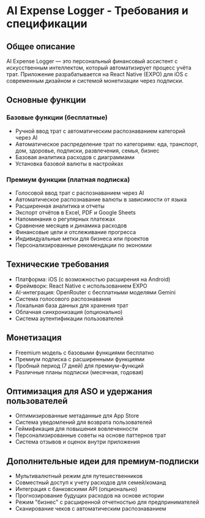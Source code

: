 # AI Expense Logger - Требования и спецификации

## Общее описание
AI Expense Logger — это персональный финансовый ассистент с искусственным интеллектом, который автоматизирует процесс учёта трат. Приложение разрабатывается на React Native (EXPO) для iOS с современным дизайном и системой монетизации через подписки.

## Основные функции

### Базовые функции (бесплатные)
- Ручной ввод трат с автоматическим распознаванием категорий через AI
- Автоматическое распределение трат по категориям: еда, транспорт, дом, здоровье, подписки, развлечения, семья, бизнес
- Базовая аналитика расходов с диаграммами
- Установка базовой валюты в настройках

### Премиум функции (платная подписка)
- Голосовой ввод трат с распознаванием через AI
- Автоматическое распознавание валюты в зависимости от языка
- Расширенная аналитика и отчеты
- Экспорт отчётов в Excel, PDF и Google Sheets
- Напоминания о регулярных платежах
- Сравнение месяцев и динамика расходов
- Финансовые цели и отслеживание прогресса
- Индивидуальные метки для бизнеса или проектов
- Персонализированные рекомендации по экономии

## Технические требования
- Платформа: iOS (с возможностью расширения на Android)
- Фреймворк: React Native с использованием EXPO
- AI-интеграция: OpenRouter с бесплатными моделями Gemini
- Система голосового распознавания
- Локальная база данных для хранения трат
- Облачная синхронизация (опционально)
- Система аутентификации пользователей

## Монетизация
- Freemium модель с базовыми функциями бесплатно
- Премиум подписка с расширенными функциями
- Пробный период (7 дней) для премиум-функций
- Различные планы подписки (месячная, годовая)

## Оптимизация для ASO и удержания пользователей
- Оптимизированные метаданные для App Store
- Система уведомлений для возврата пользователей
- Геймификация для повышения вовлеченности
- Персонализированные советы на основе паттернов трат
- Система отзывов и оценок внутри приложения

## Дополнительные идеи для премиум-подписки
- Мультивалютный режим для путешественников
- Совместный доступ к учету расходов для семей/команд
- Интеграция с банковскими API (опционально)
- Прогнозирование будущих расходов на основе истории
- Режим "бизнес" с расширенной отчетностью для предпринимателей
- Сканирование чеков с автоматическим распознаванием
